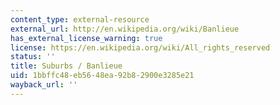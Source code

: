 ```yaml
---
content_type: external-resource
external_url: http://en.wikipedia.org/wiki/Banlieue
has_external_license_warning: true
license: https://en.wikipedia.org/wiki/All_rights_reserved
status: ''
title: Suburbs / Banlieue
uid: 1bbffc48-eb56-48ea-92b8-2900e3285e21
wayback_url: ''
---
```

